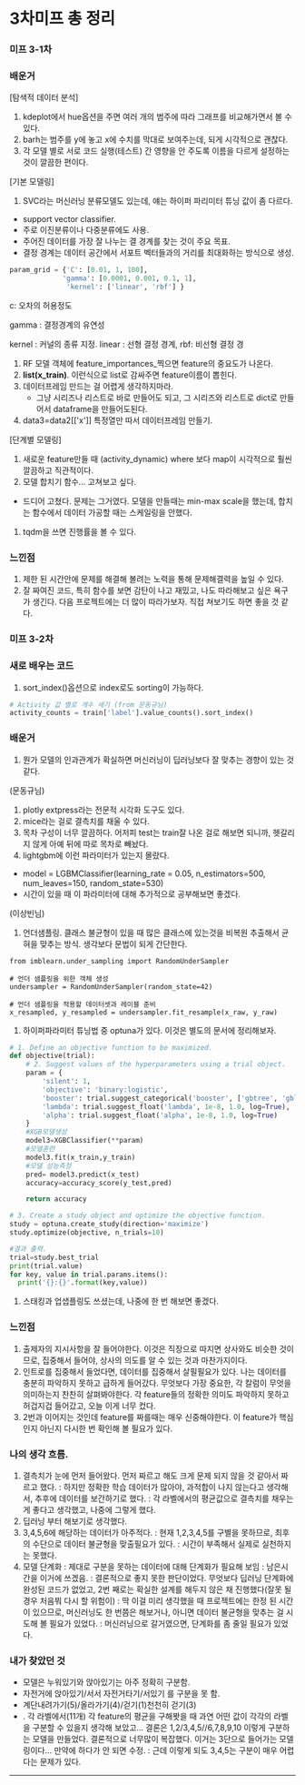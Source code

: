 # 3차미프 총 정리

### 미프 3-1차

### 배운거

[탐색적 데이터 분석]

1. kdeplot에서 hue옵션을 주면 여러 개의 범주에 따라 그래프를 비교해가면서 볼 수 있다.
2. barh는 범주를 y에 놓고 x에 수치를 막대로 보여주는데, 되게 시각적으로 괜찮다.
3. 각 모델 별로 서로 코드 실행(테스트) 간 영향을 안 주도록 이름을 다르게 설정하는 것이 깔끔한 편이다.

[기본 모델링]

1. SVC라는 머신러닝 분류모델도 있는데, 얘는 하이퍼 파리미터 튜닝 값이 좀 다르다.
- support vector classifier.
- 주로 이진분류이나 다중분류에도 사용.
- 주어진 데이터를 가장 잘 나누는 결 경계를 찾는 것이 주요 목표.
- 결정 경계는 데이터 공간에서 서포트 벡터들과의 거리를 최대화하는 방식으로 생성.

```python
param_grid = {'C': [0.01, 1, 100], 
             'gamma': [0.0001, 0.001, 0.1, 1],
              'kernel': ['linear', 'rbf'] }         
```

c: 오차의 허용정도

gamma : 결정경계의 유연성

kernel : 커널의 종류 지정. linear : 선형 결정 경계, rbf: 비선형 결정 경

1. RF 모델 객체에 feature_importances_찍으면 feature의 중요도가 나온다.
2. **list(x_train)**. 이런식으로 list로 감싸주면 feature이름이 뽑힌다.
3. 데이터프레임 만드는 걸 어렵게 생각하지마라. 
    - 그냥 시리즈나 리스트로 바로 만들어도 되고, 그 시리즈와 리스트로 dict로 만들어서 dataframe을 만들어도된다.
4. data3=data2[['x']] 특정열만 따서 데이터프레임 만들기.

[단계별 모델링]

1. 새로운 feature만들 때 (activity_dynamic) where 보다 map이 시각적으로 훨씬 깔끔하고 직관적이다.
2. 모델 합치기 함수… 고쳐보고 싶다.
- 드디어 고쳤다. 문제는 그거였다. 모델을 만들때는 min-max scale을 했는데, 합치는 함수에서 데이터 가공할 때는 스케일링을 안했다.
1. tqdm을 쓰면 진행률을 볼 수 있다.

### 느낀점

1. 제한 된 시간안에 문제를 해결해 볼려는 노력을 통해 문제해결력을 높일 수 있다.
2. 잘 짜여진 코드, 특히 함수를 보면 감탄이 나고 재밌고, 나도 따라해보고 싶은 욕구가 생긴다. 다음 프로젝트에는 더 많이 따라가보자. 직접 쳐보기도 하면 좋을 것 같다.

### 

### 미프 3-2차

### 새로 배우는 코드

1. sort_index()옵션으로 index로도 sorting이 가능하다.

```python
# Activity 값 별로 개수 세기 (from 문동규님)
activity_counts = train['label'].value_counts().sort_index()
```

### 배운거

1. 뭔가 모델의 인과관계가 확실하면 머신러닝이 딥러닝보다 잘 맞추는 경향이 있는 것 같다.

(문동규님)

1. plotly extpress라는 전문적 시각화 도구도 있다.
2. mice라는 걸로 결측치를 채울 수 있다. 
3. 목차 구성이 너무 깔끔하다. 어저피 test는 train잘 나온 걸로 해보면 되니까, 헷갈리지 않게 아예 뒤에 따로 목차로 빼놨다.
4. lightgbm에 이런 파라미터가 있는지 몰랐다.     
- model = LGBMClassifier(learning_rate = 0.05, n_estimators=500, num_leaves=150, random_state=530)
- 시간이 있을 때 이 파라미터에 대해 추가적으로 공부해보면 좋겠다.

(이상빈님)

1. 언더샘플링. 클래스 불균형이 있을 때 많은 클래스에 있는것을 비복원 추출해서 균혀을 맞추는 방식. 생각보다 문법이 되게 간단한다.

```
from imblearn.under_sampling import RandomUnderSampler

# 언더 샘플링을 위한 객체 생성
undersampler = RandomUnderSampler(random_state=42)

# 언더 샘플링을 적용할 데이터셋과 레이블 준비
x_resampled, y_resampled = undersampler.fit_resample(x_raw, y_raw)
```

1. 하이퍼파라미터 튜닝법 중 optuna가 있다. 이것은 별도의 문서에 정리해보자.

```python
# 1. Define an objective function to be maximized.
def objective(trial):
    # 2. Suggest values of the hyperparameters using a trial object.
    param = {
        'silent': 1,
        'objective': 'binary:logistic',
        'booster': trial.suggest_categorical('booster', ['gbtree', 'gblinear', 'dart']),
        'lambda': trial.suggest_float('lambda', 1e-8, 1.0, log=True),
        'alpha': trial.suggest_float('alpha', 1e-8, 1.0, log=True)
    }
    #XGB모델생성
    model3=XGBClassifier(**param)
    #모델훈련
    model3.fit(x_train,y_train)
    #모델 성능측정
    pred= model3.predict(x_test)
    accuracy=accuracy_score(y_test,pred)

    return accuracy

# 3. Create a study object and optimize the objective function.
study = optuna.create_study(direction='maximize')
study.optimize(objective, n_trials=10)

#결과 출력.
trial=study.best_trial
print(trial.value)
for key, value in trial.params.items():
  print('{}:{}'.format(key,value))

```

1. 스태킹과 업샙플링도 쓰셨는데, 나중에 한 번 해보면 좋겠다.

### 느낀점

1. 출제자의 지시사항을 잘 들어야한다. 이것은 직장으로 따지면 상사와도 비슷한 것이므로, 집중해서 들어야, 상사의 의도를 알 수 있는 것과 마찬가지이다.
2. 인트로를 집중해서 들었다면, 데이터를 집중해서 살필필요가 있다. 나는 데이터를 충분히 파악하지 못하고 급하게 들어갔다. 무엇보다 가장 중요한, 각 칼럼이 무엇을 의미하는지 찬찬히 살펴봐야한다. 각 feature들의 정확한 의미도 파악하지 못하고 허겁지겁 들어갔고, 오늘 이게 너무 컸다.
3. 2번과 이어지는 것인데 feature를 짜를때는 매우 신중해야한다. 이 feature가 핵심인지 아닌지 다시한 번 확인해 볼 필요가 있다.

### 나의 생각 흐름.

1. 결측치가 눈에 먼저 들어왔다. 먼저 짜르고 해도 크게 문제 되지 않을 것 같아서 짜르고 했다.
: 하지만 정확한 학습 데이터가 많아야, 과적합이 나지 않는다고 생각해서, 추후에 데이터를 보간하기로 했다.
: 각 라벨에서의 평균값으로 결측치를 채우는게 좋다고 생각했고, 나중에 그렇게 했다.
2. 딥러닝 부터 해보기로 생각했다.
3. 3,4,5,6에 해당하는 데이터가 아주적다.
: 현재 1,2,3,4,5를 구별을 못하므로, 최후의 수단으로 데이터 불균형을 맞출필요가 있다.
: 시간이 부족해서 실제로 실천하지는 못했다.
4. 모델 단계화
: 제대로 구분을 못하는 데이터에 대해 단계화가 필요해 보임 : 남은시간을 이거에 쓰겠음.
: 결론적으로 좋지 못한 판단이었다. 무엇보다 딥러닝 단계화에 완성된 코드가 없었고,
2번 째로는 확실한 설계를 해두지 않은 채 진행했다(잘못 될 경우 처음붜 다시 할 위험이)
: 딱 이걸 미리 생각했을 때 프로젝트에는 한정 된 시간이 있으므로, 머신러닝도 한 번쯤은 해보거나, 아니면 데이터 불균형을 맞추는 걸 시도해 볼 필요가 있었다.
: 머신러닝으로 갈거였으면, 단계화를 좀 줄일 필요가 있었다.

### 내가 찾았던 것

- 모델은 누워있기와 앉아있기는 아주 정확히 구분함.
- 자전거에 앉아있기/서서 자전거타기/서있기 를 구분을 못 함.
- 계단내려가기(5)/올라가기(4)/걷기(1)천천히 걷기(3)
- . 각 라벨에서(11개) 각 feature의 평균을 구해봣을 때 과연 어떤 값이 각각의 라벨을 구분할 수 있을지 생각해 보았고...
결론은 1,2/3,4,5//6,7,8,9,10
이렇게 구분하는 모델을 만들었다. 결론적으로 너무많이 복잡했다.
이거는 3단으로 들어가는 모델링이다... 만약에 하다가 안 되면 수정.
: 근데 이렇게 되도 3,4,5는 구분이 매우 어렵다는 문제가 있다.

---